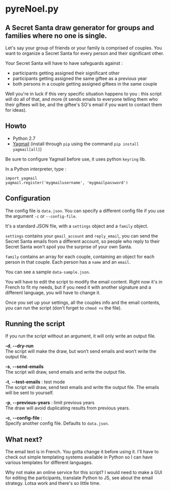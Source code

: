 # pyreNoel.py

## A Secret Santa draw generator for groups and families where no one is single.

Let's say your group of friends or your family is comprised of couples. You want to organize a Secret Santa for every person and their significant other.

Your Secret Santa will have to have safeguards against :
  
  - participants getting assigned their significant other
  - participants getting assigned the same giftee as a previous year
  - both persons in a couple getting assigned giftees in the same couple

Well you're in luck if this very specific situation happens to you : this script will do all of that, and more (it sends emails to everyone telling them who their giftees will be, and the giftee's SO's email if you want to contact them for ideas).

## Howto

- Python 2.7
- [Yagmail](https://github.com/kootenpv/yagmail) (install through `pip` using the command `pip install yagmail[all]`)

Be sure to configure Yagmail before use, it uses python `keyring` lib.

In a Python interpreter, type :

    import yagmail
    yagmail.register('mygmailusername', 'mygmailpassword')

## Configuration

The config file is `data.json`. You can specify a different config file if you use the argument `-c` or `--config-file`.

It's a standard JSON file, with a `settings` object and a `family` object.

`settings` contains your `gmail_account` and `reply_email`, you can send the Secret Santa emails from a different account, so people who reply to their Secret Santa won't spoil you the surprise of your own Santa.

`family` contains an array for each couple, containing an object for each person in that couple. Each person has a `name` and an `email`.

You can see a sample `data-sample.json`.

You will have to edit the script to modify the email content. Right now it's in French to fit my needs, but if you need it with another signature and a different language, you will have to change it.

Once you set up your settings, all the couples info and the email contents, you can run the script (don't forget to `chmod +x` the file).

## Running the script

If you run the script without an argument, it will only write an output file.

**-d**, **--dry-run**    
The script will make the draw, but won’t send emails and won’t write the output file.

**-s**, **--send-emails**    
The script will draw, send emails and write the output file.

**-t**, **--test-emails** : test mode    
The script will draw, send test emails and write the output file. The emails will be sent to yourself.

**-p**, **--previous-years** : limit previous years    
The draw will avoid duplicating results from previous years.

**-c**, **--config-file** :    
Specify another config file. Defaults to `data.json`.

## What next?

The email text is in French. You gotta change it before using it. I'll have to check out simple templating systems available in Python so I can have various templates for different languages.

Why not make an online service for this script? I would need to make a GUI for editing the participants, translate Python to JS, see about the email strategy. Lotsa work and there's so little time.